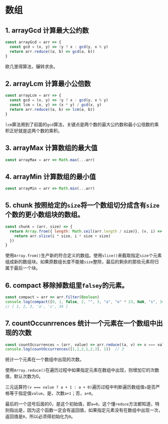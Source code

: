 # 数组

## 1. arrayGcd 计算最大公约数

```js
const arrayGcd = arr => {
  const gcd = (x, y) => !y ? x : gcd(y, x % y)
  return arr.reduce((a, b) => gcd(a, b))
}
```

欧几里得算法，辗转求余。

## 2. arrayLcm 计算最小公倍数

```js
const arrayLcm = arr => {
  const gcd = (x, y) => !y ? x : gcd(y, x % y)
  const lcm = (x, y) => (x * y) / gcd(x, y)
  return arr.reduce((a, b) => lcm(a, b))
}
```

`lcm`算法用到了前面的`gcd`算法，关键点是两个数的最大公约数和最小公倍数的乘积正好就是这两个数的乘积。

## 3. arrayMax 计算数组的最大值

```js
const arrayMax = arr => Math.max(...arr)
```

## 4. arrayMin 计算数组的最小值

```js
const arrayMin = arr => Math.min(...arr)
```

## 5. chunk 按照给定的`size`将一个数组切分成含有`size`个数的更小数组块的数组。

```js
const chunk = (arr, size) => {
  return Array.from({ length: Math.ceil(arr.length / size)}, (v, i) => {
    return arr.slice(i * size, i * size + size)
  })
}
```

使用`Array.from()`生产新的符合定义的数组。使用`slice()`来截取指定`size`个元素组成新的数组块。如果原数组长度不能被`size`整除，最后的剩余的那些元素将归属于最后一个块。

## 6. compact 移除掉数组里`falsey`的元素。

```js
const compact = arr => arr.filter(Boolean)
console.log(compact([0, 1, false, 2, "", 3, "a", "e" * 23, NaN, "s", 34]))
// [ 1, 2, 3, 'a', 's', 34 ]
```

## 7. countOccunrrences 统计一个元素在一个数组中出现的次数

```js
const countOccurrences = (arr, value) => arr.reduce((a, v) => v === value ? a + 1 : a, 0)
console.log(countOccurrences([1,1,2,1,2,3], 1))  // 3
```

统计一个元素在一个数组中出现的次数。

使用`Array.reduce()`在遍历过程中如果指定元素在数组中出现，则增加它的次数值，默认次数为0。

三元运算符`(v === value ? a + 1 : a + 0)`遍历过程中判断遍历数组值`v`是否严格等于指定值`value`，是，次数`a+1`；否，`a+0`。

最后的一个逗号后面的0，是这个初始值，即`a=0`，这个懂`reduce`方法都知道，特别指出是，因为这个函数一定会有返回值，如果指定元素没有在数组中出现一次，返回值是`0`，所以必须得初始化为`0`。

